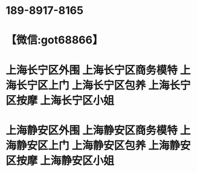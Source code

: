 # 189-8917-8165
# 【微信:got68866】
# 上海长宁区外围 上海长宁区商务模特 上海长宁区上门 上海长宁区包养 上海长宁区按摩 上海长宁区小姐 
# 上海静安区外围 上海静安区商务模特 上海静安区上门 上海静安区包养 上海静安区按摩 上海静安区小姐
